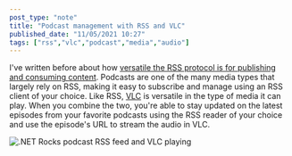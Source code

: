 ```yaml
---
post_type: "note" 
title: "Podcast management with RSS and VLC"
published_date: "11/05/2021 10:27"
tags: ["rss","vlc","podcast","media","audio"]
---
```


I've written before about how [versatile the RSS protocol is for publishing and consuming content](/posts/rediscovering-rss-user-freedom.html). Podcasts are one of the many media types that largely rely on RSS, making it easy to subscribe and manage using an RSS client of your choice. Like RSS, [VLC](https://www.videolan.org/vlc/) is versatile in the type of media it can play. When you combine the two, you're able to stay updated on the latest episodes from your favorite podcasts using the RSS reader of your choice and use the episode's URL to stream the audio in VLC. 

![.NET Rocks podcast RSS feed and VLC playing](https://user-images.githubusercontent.com/11130940/140527726-6635cbf3-8082-45d1-9b51-a4e136168abf.png)
